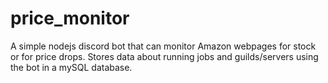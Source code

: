 # price_monitor
A simple nodejs discord bot that can monitor Amazon webpages for stock or for price drops.
Stores data about running jobs and guilds/servers using the bot in a mySQL database.
